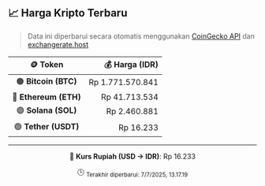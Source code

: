 

<!-- HARGA_KRIPTO -->
## 📈 Harga Kripto Terbaru

> Data ini diperbarui secara otomatis menggunakan [CoinGecko API](https://www.coingecko.com/) dan [exchangerate.host](https://exchangerate.host/)

<div align="center">

| 🪙 Token | 💰 Harga (IDR) |
|:------:|---------------:|
| 🟠 **Bitcoin (BTC)**   | Rp 1.771.570.841 |
| 🔵 **Ethereum (ETH)**  | Rp 41.713.534 |
| 🟣 **Solana (SOL)**    | Rp 2.460.881 |
| 🟢 **Tether (USDT)**   | Rp 16.233 |

---

💱 **Kurs Rupiah (USD → IDR)**: Rp 16.233

🕒 <sub>Terakhir diperbarui: 7/7/2025, 13.17.19</sub>

</div>
<!-- /HARGA_KRIPTO -->